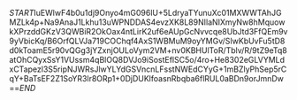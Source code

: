$START$IuEWlwF4b0u1dj9Onyo4mG096lU+5LdryaTYunuXc01MXWWTAhJGMZLk4p+Na9AnaJ1Lkhu13uWPNDDAS4evzXK8L89NIlaNIXmyNw8hMquowkXPrzddGKzV3QWBiR2OkOax4ntLirK2uf6eAUpGcNvvcqe8UbJtd3FfQEm9v9yVbicKq/B6OrfQLVJa719COChqf4AxS1WBMuM9oyYMGv/SIwKbUvFu5tD8d0kToamE5r90vQGg3jYZxnjOULoVym2VM+nv0KBHUlToR/Tblv/R/9tZ9eTq8atOhCQyxSsY1VUssm4qBlOQ8DVJo9iSostEflSC5o/4ro+He8302eGLVYMLdxCTapezl3S5ripNJWRsJlwYLYdGSVncnLFsstNWEdCYyG+1mBZlyPhSep5rCqY+BaTsEF2Z1SoYR3lr8ORp1+0DjDUKlfoasnRbqba6flRUL0aBDn9orJmnDw==$END$